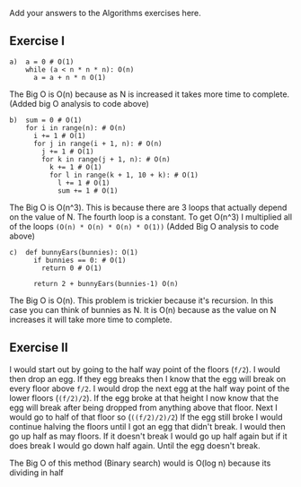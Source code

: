 Add your answers to the Algorithms exercises here.

## Exercise I

```
a)  a = 0 # O(1)
    while (a < n * n * n): O(n)
      a = a + n * n O(1)
```
The Big O is O(n) because as N is increased it takes more time to complete. (Added big O analysis to code above)

```
b)  sum = 0 # O(1)
    for i in range(n): # O(n)
      i += 1 # O(1)
      for j in range(i + 1, n): # O(n)
        j += 1 # O(1)
        for k in range(j + 1, n): # O(n)
          k += 1 # O(1)
          for l in range(k + 1, 10 + k): # O(1)
            l += 1 # O(1)
            sum += 1 # O(1)
```
The Big O is O(n^3). This is because there are 3 loops that actually depend on the value of N. The fourth loop is a constant. To get O(n^3) I multiplied all of the loops `(O(n) * O(n) * O(n) * O(1))` (Added Big O analysis to code above)

```
c)  def bunnyEars(bunnies): O(1)
      if bunnies == 0: # O(1)
        return 0 # O(1)

      return 2 + bunnyEars(bunnies-1) O(n)
```
The Big O is O(n). This problem is trickier because it's recursion. In this case you can think of bunnies as N. It is O(n) because as the value on N increases it will take more time to complete.



## Exercise II

I would start out by going to the half way point of the floors (`f/2`). I would then drop an egg. If they egg breaks then I know that the egg will break on every floor above `f/2`. I would drop the next egg at the half way point of the lower floors (`(f/2)/2`). If the egg broke at that height I now know that the egg will break after being dropped from anything above that floor. Next I would go to half of that floor so (`((f/2)/2)/2`) If the egg still broke I would continue halving the floors until I got an egg that didn't break. I would then go up half as may floors. If it doesn't break I would go up half again but if it does break I would go down half again. Until the egg doesn't break.

The Big O of this method (Binary search) would is O(log n) because its dividing in half

